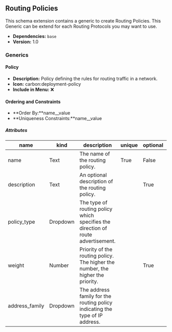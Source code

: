 ## Routing Policies

This schema extension contains a generic to create Routing Policies. This Generic can be extend for each Routing Protocols you may want to use.

- **Dependencies:** `base`
- **Version:** 1.0

### Generics

#### Policy

- **Description:** Policy defining the rules for routing traffic in a network.
- **Icon:** carbon:deployment-policy
- **Include in Menu:** ❌

#### Ordering and Constraints

- **Order By:**name__value
- **Uniqueness Constraints:**name__value

##### Attributes

| name | kind | description | unique | optional | order_weight | label | choices | default_value |
| ---- | ---- | ----------- | ------ | -------- | ------------ | ----- | ------- | ------------- |
| name | Text | The name of the routing policy\. | True | False | 1000 |  | \`\` |  |
| description | Text | An optional description of the routing policy\. |  | True | 1100 |  | \`\` |  |
| policy\_type | Dropdown | The type of routing policy which specifies the direction of route advertisement\. |  |  | 1200 | Type | \`import\-policy, export\-policy, import\-export\-policy\` |  |
| weight | Number | Priority of the routing policy\. The higher the number, the higher the priority\. |  | True | 1400 |  | \`\` | 1000 |
| address\_family | Dropdown | The address family for the routing policy indicating the type of IP address\. |  |  | 1150 |  | \`ipv4, ipv6, all\` | all |
